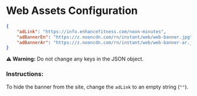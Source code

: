 # Web Assets Configuration

```json
{
    "adLink": "https://info.enhancefitness.com/noon-minutes",
    "adBannerEn": "https://z.nooncdn.com/rn/instant/web/web-banner.jpg",
    "adBannerAr": "https://z.nooncdn.com/rn/instant/web/web-banner-ar.jpg"
}
```
**⚠️ Warning:** Do not change any keys in the JSON object.

### Instructions:
To hide the banner from the site, change the `adLink` to an empty string (`""`).
